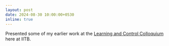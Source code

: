 ```yaml
---
layout: post
date: 2024-08-30 10:00:00+0530
inline: true
---
```


Presented some of my earlier work at the [Learning and Control Colloquium](https://sites.google.com/iitb.ac.in/lcc2024/home) here at IITB.